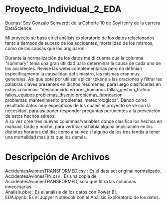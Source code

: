 # Proyecto_Individual_2_EDA

Buenas! Soy Gonzalo Schwerdt de la Cohorte 10 de SoyHenry de la carrera DataScience.  

Mi proyecto se basa en el análisis exploratorio de los datos relacionados tanto a tiempos de suceso de los accidentes, mortalidad de los mismos, como de las causas que los originaron.  

Durante la normalización de los datos me di cuenta que la columna "summary" tenía una gran utilidad para determinar la causa de cada uno de los accidentes.   Revisé las webs complementarias pero no definían específicamente la causalidad del siniestro, las mismas eran muy generales. Asi que opté por utilizar aplicar tokens a las oraciones y filtrar las palabras claves presentes en dichos resúmenes, para luego clasificarlas en estas columnas: "desconocido	errores_humanos	fallas_gestion_trafico	fallos_equipos	problemas_disenio	problemas_fabricacion	problemas_mantenimiento	problemas_meteorologicos". Dando como resultado datos muy específicos de los cuales el proyecto se ve con la necesidad, para así poder responder preguntas pertinentes a la prevención de estos hechos aéreos.  
A su vez creé tres nuevas columnas/variables donde clasifica los hechos en mañana, tarde y noche, para verificar si había alguna implicación en los distintos horarios del día; como a su vez si alguno de los tres tendía a tener una mortalidad mas alta que los demás.

# Descripción de Archivos

AccidentesAvionesTRANSFORMED.csv : Es el data set original normalizado.  
AccidentesAvionesFIN.csv : Es una copia de AccidentesAvionesTRANSFORMED, solo que filtra las columnas innecesarias.  
Analisis.pbix : Es el análisis de los datos con Power BI.  
EDA.ipynb: Es el Jupyer Notebook con el Análisis Exploratorio de los datos.
